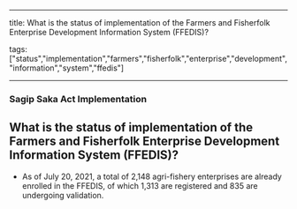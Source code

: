 
---

title: What is the status of implementation of the Farmers and Fisherfolk Enterprise Development Information System (FFEDIS)?

tags: ["status","implementation","farmers","fisherfolk","enterprise","development","information","system","ffedis"]

---

### Sagip Saka Act Implementation

## What is the status of implementation of the Farmers and Fisherfolk Enterprise Development Information System (FFEDIS)?


 - As of July 20, 2021, a total of 2,148 agri-fishery enterprises are already enrolled in the FFEDIS, of which 1,313 are registered and 835 are undergoing validation.
